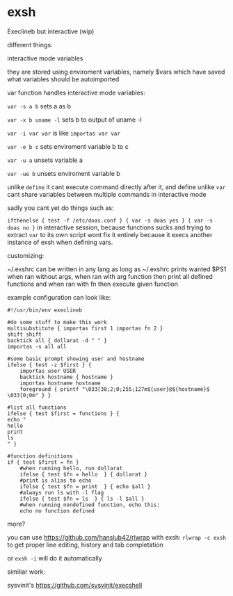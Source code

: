 # exsh
Execlineb but interactive (wip)

different things:

interactive mode variables

they are stored using enviroment variables, namely $vars which have saved what variables should be autoimported

var function handles interactive mode variables:

`var -s a b` sets a as b

`var -x b uname -l` sets b to output of uname -l

`var -i var var` is like `importas var var`

`var -e b c` sets enviroment variable b to c

`var -u a` unsets variable a

`var -ue b` unsets enviroment variable b

unlike `define` it cant execute command directly after it, and define unlike `var` cant share variables between multiple commands in interactive mode

sadly you cant yet do things such as:

`ifthenelse { test -f /etc/doas.conf } { var -s doas yes } { var -s doas no }` in interactive session, because functions sucks and trying to extract `var` to its own script wont fix it entirely because it execs another instance of exsh when defining vars.


customizing:

~/.exshrc can be written in any lang as long as ~/.exshrc prints wanted $PS1 when ran without args, when ran with arg function then print all defined functions and when ran with fn <function> then execute given function

example configuration can look like:
```
#!/usr/bin/env execlineb

#do some stuff to make this work
multisubstitute { importas first 1 importas fn 2 }
shift shift
backtick all { dollarat -d " " }
importas -s all all

#some basic prompt showing user and hostname
ifelse { test -z $first } {
	importas user USER
	backtick hostname { hostname }
	importas hostname hostname
	foreground { printf "\033[38;2;0;255;127m${user}@${hostname}$ \033[0;0m" } }

#list all functions
ifelse { test $first = functions } {
echo "
hello
print
ls
" }

#function definitions
if { test $first = fn } 
	#when running hello, run dollarat
	ifelse { test $fn = hello  } { dollarat }
	#print is alias to echo
	ifelse { test $fn = print  } { echo $all }
	#always run ls with -l flag
	ifelse { test $fn = ls  } { ls -l $all }
	#when running nondefined function, echo this:
	echo no function defined
```

more?


you can use https://github.com/hanslub42/rlwrap with exsh: `rlwrap -c exsh` to get proper line editing, history and tab completation

or `exsh -i` will do it automatically

similiar work:

sysvinit's https://github.com/sysvinit/execshell
